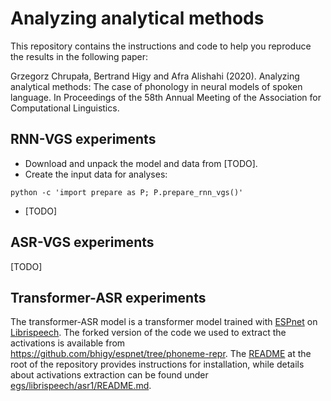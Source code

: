 # Analyzing analytical methods

This repository contains the instructions and code to help you reproduce the results in the following paper:

Grzegorz Chrupała, Bertrand Higy and Afra Alishahi (2020). Analyzing analytical methods: The case of phonology in neural models of spoken language. In Proceedings of the 58th Annual Meeting of the Association for Computational Linguistics.

## RNN-VGS experiments
- Download and unpack the  model and data from [TODO]. 
- Create the input data for analyses:
```
python -c 'import prepare as P; P.prepare_rnn_vgs()'
```
- [TODO]


## ASR-VGS experiments
[TODO]

## Transformer-ASR experiments

The transformer-ASR model is a transformer model trained with
[ESPnet](https://github.com/espnet/espnet) on
[Librispeech](http://www.openslr.org/12/). The forked version of the code we
used to extract the activations is available from https://github.com/bhigy/espnet/tree/phoneme-repr. The
[README](https://github.com/bhigy/espnet/blob/phoneme-repr/README.md) at the
root of the repository provides instructions for installation, while details about
activations extraction can be found under
[egs/librispeech/asr1/README.md](https://github.com/bhigy/espnet/blob/phoneme-repr/egs/librispeech/asr1/README.md).
